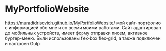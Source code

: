 # MyPortfolioWebsite
https://muradidrisovich.github.io/MyPortfolioWebsite/  мой сайт-портфолио с информацией обо мне и со всеми моими работами. Сайт адаптирован до мобильных устройств, имеет форму отправки писем, активное бургер-меню. Были использованы flex-box flex-grid, а также подключен и настроен Gulp 
